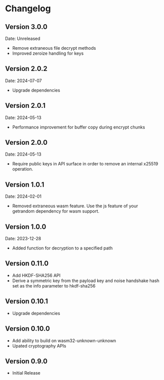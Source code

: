 # Changelog

## Version 3.0.0

Date: Unreleased

- Remove extraneous file decrypt methods
- Improved zeroize handling for keys

## Version 2.0.2

Date: 2024-07-07

- Upgrade dependencies

## Version 2.0.1

Date: 2024-05-13

- Performance improvement for buffer copy during encrypt chunks

## Version 2.0.0

Date: 2024-05-13

- Require public keys in API surface in order to remove an internal
  x25519 operation.

## Version 1.0.1

Date: 2024-02-01

- Removed extraneous wasm feature. Use the js feature of your getrandom
  dependency for wasm support.

## Version 1.0.0

Date: 2023-12-28

- Added function for decryption to a specified path

## Version 0.11.0

- Add HKDF-SHA256 API
- Derive a symmetric key from the payload key and noise handshake hash set
  as the info parameter to hkdf-sha256

## Version 0.10.1

- Upgrade dependencies

## Version 0.10.0

- Add ability to build on wasm32-unknown-unknown
- Upated cryptography APIs

## Version 0.9.0

- Initial Release

